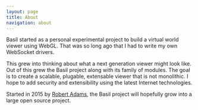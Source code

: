 ```yaml
---
layout: page
title: About
navigation: about
---
```


Basil started as a personal experimental project to build a virtual world
viewer using WebGL. That was so long ago that I had to write my own WebSocket
drivers.

This grew into thinking about what a next generation viewer might look like.
Out of this grew the Basil project along with its family of modules.
The goal is to create a scalable, plugable, extensable viewer that is not
monolithic. I hope to add security and extensibility using the latest
Internet technologies.

Started in 2015 by [Robert Adams], the Basil project will hopefully grow
into a large open source project.

[Robert Adams]: http://misterblue.com/


